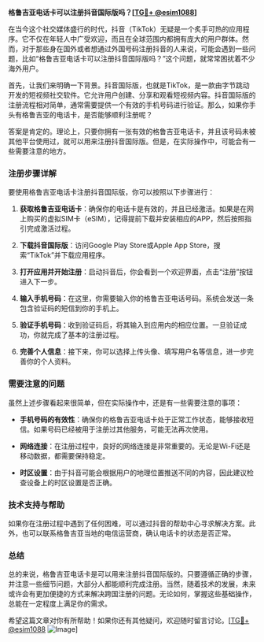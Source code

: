**格鲁吉亚电话卡可以注册抖音国际版吗？[[TG💪+ @esim1088](https://t.me/s/esim1088)]**

在当今这个社交媒体盛行的时代，抖音（TikTok）无疑是一个炙手可热的应用程序。它不仅在年轻人中广受欢迎，而且在全球范围内都拥有庞大的用户群体。然而，对于那些身在国外或者想通过外国号码注册抖音的人来说，可能会遇到一些问题，比如“格鲁吉亚电话卡可以注册抖音国际版吗？”这个问题，就常常困扰着不少海外用户。

首先，让我们来明确一下背景。抖音国际版，也就是TikTok，是一款由字节跳动开发的短视频社交软件。它允许用户创建、分享和观看短视频内容。抖音国际版的注册流程相对简单，通常需要提供一个有效的手机号码进行验证。那么，如果你手头有格鲁吉亚的电话卡，是否能够顺利注册呢？

答案是肯定的。理论上，只要你拥有一张有效的格鲁吉亚电话卡，并且该号码未被其他平台使用过，就可以用来注册抖音国际版。但是，在实际操作中，可能会有一些需要注意的地方。

### 注册步骤详解

要使用格鲁吉亚电话卡注册抖音国际版，你可以按照以下步骤进行：

1. **获取格鲁吉亚电话卡**：确保你的电话卡是有效的，并且已经激活。如果是在网上购买的虚拟SIM卡（eSIM），记得提前下载并安装相应的APP，然后按照指引完成激活过程。

2. **下载抖音国际版**：访问Google Play Store或Apple App Store，搜索“TikTok”并下载应用程序。

3. **打开应用并开始注册**：启动抖音后，你会看到一个欢迎界面，点击“注册”按钮进入下一步。

4. **输入手机号码**：在这里，你需要输入你的格鲁吉亚电话号码。系统会发送一条包含验证码的短信到你的手机上。

5. **验证手机号码**：收到验证码后，将其输入到应用内的相应位置。一旦验证成功，你就完成了基本的注册过程。

6. **完善个人信息**：接下来，你可以选择上传头像、填写用户名等信息，进一步完善你的个人资料。

### 需要注意的问题

虽然上述步骤看起来很简单，但在实际操作中，还是有一些需要注意的事项：

- **手机号码的有效性**：确保你的格鲁吉亚电话卡处于正常工作状态，能够接收短信。如果号码已经被用于注册过其他服务，可能无法再次使用。
  
- **网络连接**：在注册过程中，良好的网络连接是非常重要的。无论是Wi-Fi还是移动数据，都需要保持稳定。

- **时区设置**：由于抖音可能会根据用户的地理位置推送不同的内容，因此建议检查设备上的时区设置是否正确。

### 技术支持与帮助

如果你在注册过程中遇到了任何困难，可以通过抖音的帮助中心寻求解决方案。此外，也可以联系格鲁吉亚当地的电信运营商，确认电话卡的状态是否正常。

### 总结

总的来说，格鲁吉亚电话卡是可以用来注册抖音国际版的。只要遵循正确的步骤，并注意一些细节问题，大部分人都能顺利完成注册。当然，随着技术的发展，未来或许会有更加便捷的方式来解决跨国注册的问题。无论如何，掌握这些基础操作，总能在一定程度上满足你的需求。

希望这篇文章对你有所帮助！如果你还有其他疑问，欢迎随时留言讨论。[[TG💪+ @esim1088](https://t.me/s/esim1088) ![Image](https://i.postimg.cc/4NQfJmqS/Snipaste-2025-05-13-00-14-12.png)]